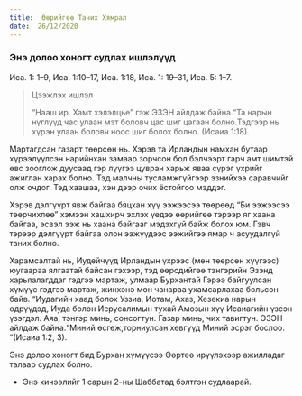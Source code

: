 ```yaml
---
title:  Өөрийгөө Таних Хямрал
date:  26/12/2020
---
```


### Энэ долоо хоногт судлах ишлэлүүд
Иса. 1: 1–9, Иса. 1:10–17, Иса. 1:18, Иса. 1: 19–31, Иса. 5: 1–7.

> <p>Цээжлэх ишлэл</p>
> “Нааш ир. Хамт хэлэлцье” гэж ЭЗЭН айлдаж байна.“Та нарын нүглүүд час улаан мэт боловч цас шиг цагаан болно.Тэдгээр нь хүрэн улаан боловч ноос шиг болох болно. (Исаиа 1:18).

Мартагдсан газарт төөрсөн нь. Хэрэв та Ирландын намхан бутаар хүрээлүүлсэн нарийнхан замаар зорчсон бол бэлчээрт гарч амт шимтэй өвс зооглож дуусаад гэр лүүгээ цувран харьж яваа сүрэг үхрийг ажиглан харах болно. Тэд малчны тусламжгүйгээр эзнийхээ саравчийг олж очдог. Тэд хаашаа, хэн дээр очих ёстойгоо мэддэг.

Хэрэв дэлгүүрт явж байгаа бяцхан хүү ээжээсээ төөрөөд “Би ээжээсээ төөрчихлөө” хэмээн хашхирч эхлэх үедээ өөрийгөө тэрээр яг хаана байгаа, эсвэл ээж нь хаана байгааг мэдэхгүй байж болох юм. Гэвч тэрээр дэлгүүрт байгаа олон ээжүүдээс ээжийгээ ямар ч асуудалгүй таних болно.

Харамсалтай нь, Иудейчүүд Ирландын үхрээс (мөн төөрсөн хүүгээс) юугаараа ялгаатай байсан гэхээр, тэд өөрсдийгөө тэнгэрийн Эзэнд харьяалагддаг гэдгээ мартаж, улмаар Бурхантай Гэрээ байгуулсан хүмүүс гэдгээ мартаж, жинхэнэ мөн чанараа ухамсарлахаа больсон байв. “Иудагийн хаад болох Уззиа, Иотам, Ахаз, Хезекиа нарын өдрүүдэд, Иуда болон Иерусалимын тухай Амозын хүү Исаиагийн үзсэн үзэгдэл. Аяа, тэнгэр минь, сонсогтун. Газар минь, чих тавигтун. ЭЗЭН айлдаж байна.“Миний өсгөж,торниулсан хөвгүүд Миний эсрэг бослоо. “(Исаиа 1:2, 3).

Энэ долоо хоногт бид Бурхан хүмүүсээ Өөртөө ирүүлэхээр ажилладаг талаар судлах болно.

* Энэ хичээлийг 1 сарын 2-ны Шаббатад бэлтгэн судлаарай.